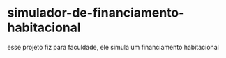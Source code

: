 # simulador-de-financiamento-habitacional 
esse projeto fiz para faculdade, ele simula um financiamento habitacional
